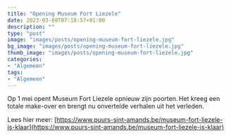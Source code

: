 ```yaml
---
title: "Opening Museum Fort Liezele"
date: 2023-03-09T07:18:57+01:00
description: ""
type: "post"
image: "images/posts/opening-museum-fort-liezele.jpg"
bg_image: "images/posts/opening-museum-fort-liezele.jpg"
thumb_image: "images/posts/opening-museum-fort-liezele.jpg"
categories:
- "Algemeen"
tags:
- "Algemeen"
---
```

Op 1 mei opent Museum Fort Liezele opnieuw zijn poorten. Het kreeg een totale make-over en brengt nu onvertelde verhalen uit het verleden.

Lees hier meer: [https://www.puurs-sint-amands.be/museum-fort-liezele-is-klaar](https://www.puurs-sint-amands.be/museum-fort-liezele-is-klaar)


